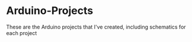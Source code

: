 # Arduino-Projects
These are the Arduino projects that I've created, including schematics for each project
